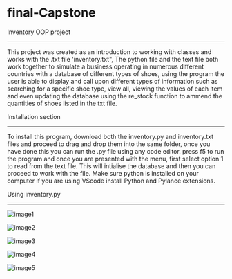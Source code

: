 # final-Capstone

Inventory OOP project
_____________________

This project was created as an introduction to working with classes and works with the .txt file 'inventory.txt",
The python file and the text file both work together to simulate a business operating in numerous different countries
with a database of different types of shoes, using the program the user is able to display and call upon different 
types of information such as searching for a specific shoe type, view all, viewing the values of each item
and even updating the database using the re_stock function to ammend the quantities of shoes listed in the txt file.

Installation section
____________________

To install this program, download both the inventory.py and inventory.txt files and proceed to drag and drop them
into the same folder, once you have done this you can run the .py file using any code editor. press f5 to run the
program and once you are presented with the menu, first select option 1 to read from the text file. This will
intialise the database and then you can proceed to work with the file. Make sure python is installed on your computer
if you are using VScode install Python and Pylance extensions.

Using inventory.py
___________________

![image1](https://user-images.githubusercontent.com/112674211/211157813-acd00d65-a3ef-4c1c-9e2a-193985d132a6.png)

![image2](https://user-images.githubusercontent.com/112674211/211157926-ec049538-1b19-442e-84c7-b9f42cb2a647.png)

![image3](https://user-images.githubusercontent.com/112674211/211157927-91ac5bdc-8655-4790-8820-2071d860a27c.png)

![image4](https://user-images.githubusercontent.com/112674211/211157930-365ed9c8-5afe-477a-99d2-cf87a9f0e980.png)

![image5](https://user-images.githubusercontent.com/112674211/211157934-d620b9b4-b794-4b03-be80-01216868b9cb.png)
